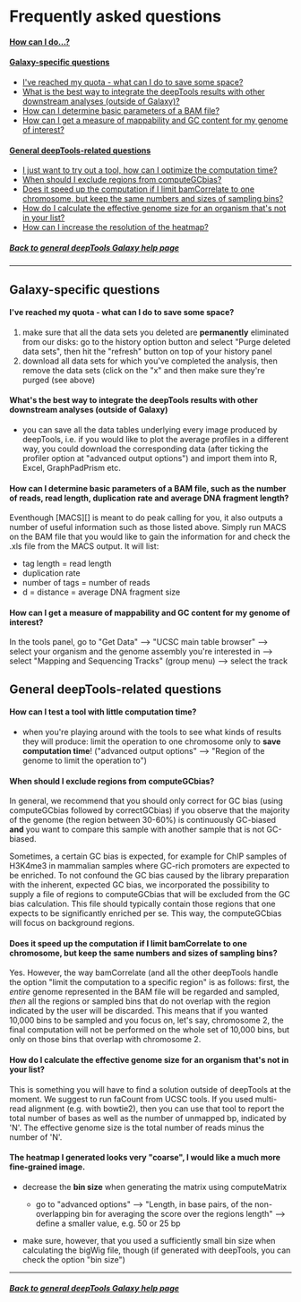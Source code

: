 Frequently asked questions
===========================

#### [How can I do...?](#HowTo)

#### [Galaxy-specific questions](#GalSpecific)
* [I've reached my quota - what can I do to save some space?](#quota)
* [What is the best way to integrate the deepTools results with other downstream analyses (outside of Galaxy)?](#integrate)
* [How can I determine basic parameters of a BAM file?](#BAMparams)
* [How can I get a measure of mappability and GC content for my genome of interest?](#MapGC)

#### [General deepTools-related questions](#general)
* [I just want to try out a tool, how can I optimize the computation time?](#compTime)
* [When should I exclude regions from computeGCbias?](#excludeGC)
* [Does it speed up the computation if I limit bamCorrelate to one chromosome, but keep the same numbers and sizes of sampling bins?](#bamCorrelateLimit)
* [How do I calculate the effective genome size for an organism that's not in your list?](#effGenomeSize)
* [How can I increase the resolution of the heatmap?](#hmresolution)


##### [Back to general deepTools Galaxy help page](https://github.com/fidelram/deepTools/blob/master/manual/GalaxyHelp.md#deepTools)
----------------------------------------------------------------------------------------------------

Galaxy-specific questions <a name="GalSpecific">
--------------------------------------------------

#### I've reached my quota - what can I do to save some space? <a name="quota">
1. make sure that all the data sets you deleted are __permanently__ eliminated from our disks: go to the history option button and select "Purge deleted data sets", then hit the "refresh" button on top of your history panel
2. download all data sets for which you've completed the analysis, then remove the data sets (click on the "x" and then make sure they're purged (see above)


#### What's the best way to integrate the deepTools results with other downstream analyses (outside of Galaxy) <a name="integrate">
* you can save all the data tables underlying every image produced by deepTools, i.e. if you would like to plot the average profiles in a different way, you could download the corresponding data (after ticking the profiler option at "advanced output options") and import them into R, Excel, GraphPadPrism etc.


#### How can I determine basic parameters of a BAM file, such as the number of reads, read length, duplication rate and average DNA fragment length? <a name="BAMparams">

Eventhough [MACS][] is meant to do peak calling for you, it also outputs a number of useful information such as those listed above.
Simply run MACS on the BAM file that you would like to gain the information for and check the .xls file from the MACS output. It will list:

* tag length = read length
* duplication rate
* number of tags = number of reads
* d = distance = average DNA fragment size


#### How can I get a measure of mappability and GC content for my genome of interest?<a name="MapGC">
In the tools panel, go to "Get Data" --> "UCSC main table browser" --> select your organism and the genome assembly you're interested in --> select "Mapping and Sequencing Tracks" (group menu) --> select the track



General deepTools-related questions <a name="general">
--------------------------------------------------------------

#### How can I test a tool with little computation time? <a name="compTime">
* when you're playing around with the tools to see what kinds of results they will produce: limit the operation to one chromosome only to __save computation time__! ("advanced output options" --> "Region of the genome to limit the operation to")


#### When should I exclude regions from computeGCbias? <a name="excludeGC">
In general, we recommend that you should only correct for GC bias (using computeGCbias followed by correctGCbias) if you observe that the majority of the genome (the region between 30-60%) is continuously GC-biased __and__ you want to compare this sample with another sample that is not GC-biased.

Sometimes, a certain GC bias is expected, for example for ChIP samples of H3K4me3 in mammalian samples where GC-rich promoters are expected to be enriched. To not confound the GC bias caused by the library preparation with the inherent, expected GC bias, we incorporated the possibility to supply a file of regions to computeGCbias that will be excluded from the GC bias calculation. This file should typically contain those regions that one expects to be significantly enriched per se. This way, the computeGCbias will focus on background regions.


#### Does it speed up the computation if I limit bamCorrelate to one chromosome, but keep the same numbers and sizes of sampling bins?<a name="bamCorrelateLimit">
Yes. However, the way bamCorrelate (and all the other deepTools handle the option "limit the computation to a specific region" is as follows: first, the _entire_ genome represented in the BAM file will be regarded and sampled, _then_ all the regions or sampled bins that do not overlap with the region indicated by the user will be discarded. This means that if you wanted 10,000 bins to be sampled and you focus on, let's say, chromosome 2, the final computation will not be performed on the whole set of 10,000 bins, but only on those bins that overlap with chromosome 2.


#### How do I calculate the effective genome size for an organism that's not in your list?<a name="effGenomeSize">
This is something you will have to find a solution outside of deepTools at the moment. We suggest to run faCount from UCSC tools. If you used multi-read alignment (e.g. with bowtie2), then you can use that tool to report the total number of bases as well as the number of unmapped bp, indicated by 'N'. The effective genome size is the total number of reads minus the number of 'N'.


#### The heatmap I generated looks very "coarse", I would like a much more fine-grained image. <a name="hmresolution">
* decrease the __bin size__ when generating the matrix using computeMatrix
  * go to "advanced options" --> "Length, in base pairs, of the non-overlapping bin for averaging the score over the regions length" --> define a smaller value, e.g. 50 or 25 bp

* make sure, however, that you used a sufficiently small bin size when calculating the bigWig file, though (if generated with deepTools, you can check the option "bin size")
----------------------------------------------------------------
##### [Back to general deepTools Galaxy help page](https://github.com/fidelram/deepTools/blob/master/manual/GalaxyHelp.md#deepTools)
 
